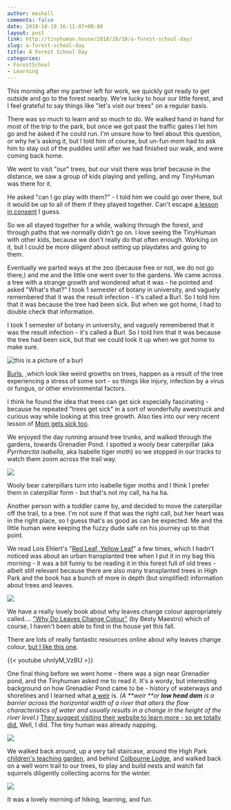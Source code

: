 ```yaml
---
author: meshell
comments: false
date: 2018-10-10 16:11:07+00:00
layout: post
link: http://tinyhuman.house/2018/10/10/a-forest-school-day/
slug: a-forest-school-day
title: A Forest School Day
categories:
- ForestSchool
- Learning
---
```


This morning after my partner left for work, we quickly got ready to get outside and go to the forest nearby. We're lucky to hour our little forest, and I feel grateful to say things like "let's visit our trees" on a regular basis. 


There was so much to learn and so much to do. We walked hand in hand for most of the trip to the park, but once we got past the traffic gates I let him go and he asked if he could run. I'm unsure how to feel about this question, or why he's asking it, but I told him of course, but un-fun mom had to ask him to stay out of the puddles until after we had finished our walk, and were coming back home. 


We went to visit "our" trees, but our visit there was brief because in the distance, we saw a group of kids playing and yelling, and my TinyHuman was there for it. 

He asked "can I go play with them?" - I told him we could go over there, but it would be up to all of them if they played together. Can't escape [a lesson in consent](https://www.nytimes.com/2018/09/27/well/family/the-new-birds-and-bees-teaching-kids-about-boundaries-and-consent.html?emc=edit_ml_20180928&nl=well-family&nlid=6907951920180928&te=1) I guess. 


So we all stayed together for a while, walking through the forest, and through paths that we normally didn't go on. I love seeing the TinyHuman with other kids, because we don't really do that often enough. Working on it, but I could be more diligent about setting up playdates and going to them. 


Eventually we parted ways at the zoo (because free or not, we do not go there,) and me and the little one went over to the gardens. We came across a tree with a strange growth and wondered what it was - he pointed and asked "What's that?" I took 1 semester of botany in university, and vaguely remembered that it was the result infection - it's called a Burl. So I told him that it was because the tree had been sick. But when we got home, I had to double check that information. 







I took 1 semester of botany in university, and vaguely remembered that it was the result infection - it's called a Burl. So I told him that it was because the tree had been sick, but that we could look it up when we got home to make sure.





![this is a picture of a burl](/img/burl-min.jpg)

[Burls](https://en.wikipedia.org/wiki/Burl), ,which look like weird growths on trees, happen as a result of the tree experiencing a stress of some sort - so things like injury, infection by a virus or fungus, or other environmental factors.

I think he found the idea that trees can get sick especially fascinating - because he repeated "trees get sick" in a sort of wonderfully awestruck and curious way while looking at this tree growth. Also ties into our very recent lesson of [Mom gets sick too](/2018-10-09-mom-tiger-is-sick-rest-is-best.markdown). 







We enjoyed the day running around tree trunks, and walked through the gardens, towards Grenadier Pond. I spotted a wooly bear caterpillar (aka _Pyrrharctia isabella_, aka Isabelle tiger moth) so we stopped in our tracks to watch them zoom across the trail way. 

![](/img/wooly-bear-min.jpg)

Wooly bear caterpillars turn into isabelle tiger moths and I think I prefer them in caterpillar form - but that's not my call, ha ha ha. 

Another person with a toddler came by, and decided to move the caterpillar off the trail, to a tree. I'm not sure if that was the right call, but her heart was in the right place, so I guess that's as good as can be expected. Me and the little human were keeping the fuzzy dude safe on his journey up to that point. 

We read Lois Ehlert's "[Red Leaf, Yellow Leaf](https://www.amazon.ca/Red-Leaf-Yellow-Lois-Ehlert/dp/0152661972/ref=as_li_ss_tl?ie=UTF8&qid=1539290710&sr=8-1&keywords=Red+Leaf,+Yellow+Leaf&linkCode=ll1&tag=meshellg-20&linkId=0069c164356b6c237c6e9a252c469bae&language=en_CA)" a few times, which I hadn't noticed was about an urban transplanted tree when I put it in my bag this morning - it was a bit funny to be reading it in this forest full of old trees - albeit still relevant because there are also many transplanted trees in High Park and the book has a bunch of more in depth (but simplified) information about trees and leaves.


![](/img/red-leaf-yellow-leaf.jpg)


We have a really lovely book about why leaves change colour appropriately called.... ["Why Do Leaves Change Colour"](https://amzn.to/2IQgRkJ) (by Besty Maestro) which of course, I haven't been able to find in the house yet this fall.


There are lots of really fantastic resources online about why leaves change colour, [but I like this one](http://eekwi.org/veg/trees/treestruecolor.htm).


{{< youtube uhnlyM_VzBU >}}

One final thing before we went home - there was a sign near Grenadier pond, and the Tinyhuman asked me to read it. It's a wordy, but interesting background on how Grenadier Pond came to be - history of waterways and shorelines and I learned what [a weir](https://en.wikipedia.org/wiki/Weir) is. _(A **weir **or **low head dam** is a barrier across the horizontal width of a river that alters the flow characteristics of water and usually results in a change in the height of the river level.)_ [They suggest visiting their website to learn more - so we totally did.](http://highparknature.org/wiki/wiki.php?n=History.FrontPage) Well, I did. The tiny human was already napping.


![](/img/grenadier-pond-min.jpg)


We walked back around, up a very tall staircase, around the High Park [children's teaching garden](https://childrensecoprograms.ca/), and behind [Colbourne Lodge](https://www.toronto.ca/explore-enjoy/history-art-culture/museums/colborne-lodge/), and walked back on a well worn trail to our trees, to play and build nests and watch fat squirrels diligently collecting acorns for the winter. 


![](/img/high-park-treegazing-min.jpg)





It was a lovely morning of hiking, learning, and fun.

